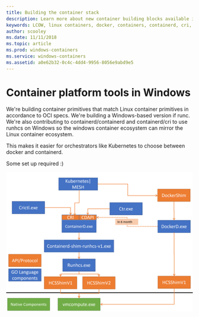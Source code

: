 ```yaml
---
title: Building the container stack
description: Learn more about new container building blocks available in Windows.
keywords: LCOW, linux containers, docker, containers, containerd, cri, runhcs, runc
author: scooley
ms.date: 11/11/2018
ms.topic: article
ms.prod: windows-containers
ms.service: windows-containers
ms.assetid: a0e62b32-0c4c-4dd4-9956-8056e9abd9e5
---
```


# Container platform tools in Windows

We're building container primitives that match Linux container primitives in accordance to OCI specs.  We're building a Windows-based version if runc.  We're also contributing to containerd/containerd and containerd/cri to use runhcs on Windows so the windows container ecosystem can mirror the Linux container ecosystem.

This makes it easier for orchestrators like Kubernetes to choose between docker and containerd.

Some set up required :)

![LCOW Process map](media/containerd-process-map.png)